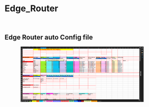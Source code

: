 # Edge_Router
<br>

## Edge Router auto Config file


<p align="center">
  <img src="images/Edge.PNG" width="400">
</p>
